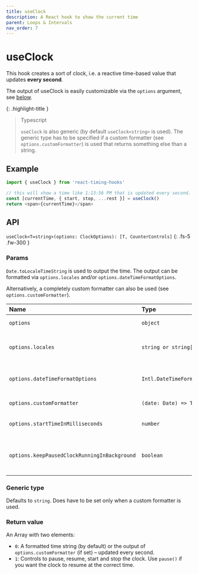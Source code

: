 ```yaml
---
title: useClock
description: A React hook to show the current time
parent: Loops & Intervals
nav_order: 7
---
```


# useClock

This hook creates a sort of clock, i.e. a reactive time-based value that updates **every second**.

The output of useClock is easily customizable via the `options` argument, see [below](#params).

{: .highlight-title }
> Typescript
>
> `useClock` is also generic (by default `useClock<string>` is used). The generic type has to be specified if a 
> custom formatter (see `options.customFormatter`) is used that returns something else than a string.

## Example

```javascript
import { useClock } from 'react-timing-hooks'

// this will show a time like 1:13:56 PM that is updated every second. Like a clock.
const [currentTime, { start, stop, ...rest }] = useClock()
return <span>{currentTime}</span>
```

## API

`useClock<T=string>(options: ClockOptions): [T, CounterControls]`
{: .fs-5 .fw-300 }

### Params

`Date.toLocaleTimeString` is used to output the time. The output can be formatted via `options.locales` and/or `options.dateTimeFormatOptions`. 

Alternatively, a completely custom formatter can also be used (see `options.customFormatter`).

| Name                              | Type                         | Default      | Description                                                                                                  |
|:----------------------------------|:-----------------------------|:-------------|:-------------------------------------------------------------------------------------------------------------|
| `options`                         | `object`                     | `undefined`  | An object of options, see below                                                                              |
| `options.locales`                 | `string or string[]`         | `undefined`  | Locales forwarded to `Date.toLocaleTimeString()`, ignored if custom formatter is used.                       |
| `options.dateTimeFormatOptions`   | `Intl.DateTimeFormatOptions` | `undefined`  | Options forwarded to `Date.toLocaleTimeString()`, ignored if custom formatter is used.                       |
| `options.customFormatter`         | `(date: Date) => T`          | `undefined`  | Alters the return value of `useClock`. Must return `T`.                                                      |
| `options.startTimeInMilliseconds` | `number`                     | `Date.now()` | A number in milliseconds, marking the start time of the clock.                                               |
| `options.keepPausedClockRunningInBackground` | `boolean` | `true` | If true, pausing will only stop the output-update but not the underlying clock, so that it resumes at the correct time if resumed. |

### Generic type

Defaults to `string`. Does have to be set only when a custom formatter is used.

### Return value

An Array with two elements:
 - `0`: A formatted time string (by default) or the output of `options.customFormatter` (if set) – updated every second.
 - `1`: Controls to pause, resume, start and stop the clock. Use `pause()` if you want the clock to resume at the correct time.

